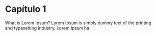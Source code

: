 # Capítulo 1

What is Lorem Ipsum?
Lorem Ipsum is simply dummy text of the printing and typesetting industry. Lorem Ipsum ha